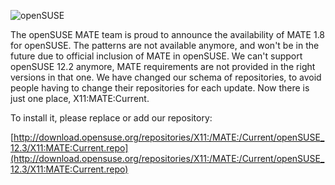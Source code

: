 <!-- 
.. link: 
.. description: 
.. tags: openSUSE
.. date: 2014/05/10 10:03:06
.. title: MATE in openSUSE
.. slug: 2014-05-10-mate-in-opensuse
.. author: Benjamin Denisart
-->

![openSUSE](/assets/img/blog/mate-opensuse-black-150x150.png)

The openSUSE MATE team is proud to announce the availability of MATE 1.8
for openSUSE. The patterns are not available anymore, and won't be in
the future due to official inclusion of MATE in openSUSE.
We can't support openSUSE 12.2 anymore, MATE requirements are not
provided in the right versions in that one.
We have changed our schema of repositories, to avoid people having to
change their repositories for each update. Now there is
just one place, X11:MATE:Current.

To install it, please replace or add our repository:

[http://download.opensuse.org/repositories/X11:/MATE:/Current/openSUSE_12.3/X11:MATE:Current.repo](http://download.opensuse.org/repositories/X11:/MATE:/Current/openSUSE_12.3/X11:MATE:Current.repo)
